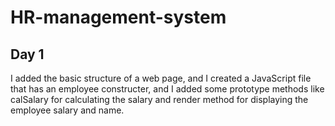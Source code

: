 # HR-management-system

## Day 1

I added the basic structure of a web page, and I created a JavaScript file that has an employee constructer, and I added some prototype methods like calSalary for calculating the salary and render method for displaying the employee salary and name.
